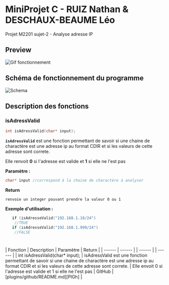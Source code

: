 # MiniProjet C - RUIZ Nathan & DESCHAUX-BEAUME Léo
 Projet M2201 
 sujet-2 - Analyse adresse IP

## **Preview**

![Gif fonctionnement](https://media.giphy.com/media/sla2HnCJ75JhkqUW6Q/giphy.gif)

## **Schéma de fonctionnement du programme**
![Schema](https://cdn.discordapp.com/attachments/707298011939733594/856234623223070720/Capture.PNG)

## **Description des fonctions**

### **isAdressValid**
```c 
int isAdressValid(char* input);
```

**`isAdressValid`** est une fonction permettant de savoir si une chaine de charactère est une adresse ip au format CDIR et si les valeurs de cette adresse sont correte.

Elle renvoit **0** si l'adresse est valide et **1** si elle ne l'est pas

**Paramètre :**
```c
char* input //correspond à la chaine de charactère à analyser
```

**Return**
```
renvoie un integer pouvant prendre la valeur 0 ou 1
```

**Exemple d'utilisation :**
```c
   if (isAdresseValid("192.168.1.10/24")
    //TRUE
   if (isAdresseValid("192.168.1.999/24")
    //FALSE
```

#
#


| Fonction | Description | Paramètre | Return | 
| ------ | ------ | | ------ | | ------ |
| int isAdressValid(char* input); | isAdressValid est une fonction permettant de savoir si une chaine de charactère est une adresse ip au format CDIR et si les valeurs de cette adresse sont correte. | Elle envoit 0 si l'adresse est valide et 1 si elle ne l'est pas
| GitHub | [plugins/github/README.md][PlGh] |